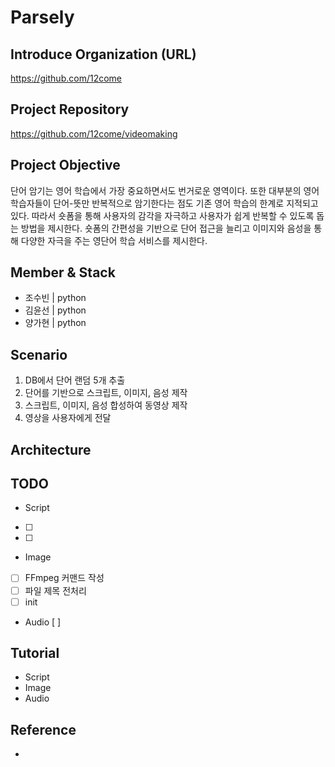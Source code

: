 # Parsely


## Introduce Organization (URL)
https://github.com/12come

## Project Repository
https://github.com/12come/videomaking

## Project Objective
단어 암기는 영어 학습에서 가장 중요하면서도 번거로운 영역이다. 또한 대부분의 영어 학습자들이 단어-뜻만 반복적으로 암기한다는 점도 기존 영어 학습의 한계로 지적되고 있다. 따라서 숏폼을 통해 사용자의 감각을 자극하고 사용자가 쉽게 반복할 수 있도록 돕는 방법을 제시한다. 숏폼의 간편성을 기반으로 단어 접근을 늘리고 이미지와 음성을 통해 다양한 자극을 주는 영단어 학습 서비스를 제시한다.

## Member & Stack
- 조수빈 | python
- 김윤선 | python
- 양가현 | python

## Scenario
1. DB에서 단어 랜덤 5개 추출
2. 단어를 기반으로 스크립트, 이미지, 음성 제작
3. 스크립트, 이미지, 음성 합성하여 동영상 제작
4. 영상을 사용자에게 전달

## Architecture


## TODO
- Script
- [ ]
- [ ]
- Image
- [ ] FFmpeg 커맨드 작성
- [ ] 파일 제목 전처리
- [ ] init
- Audio
[ ] 

## Tutorial
- Script
- Image
- Audio

## Reference
- 

